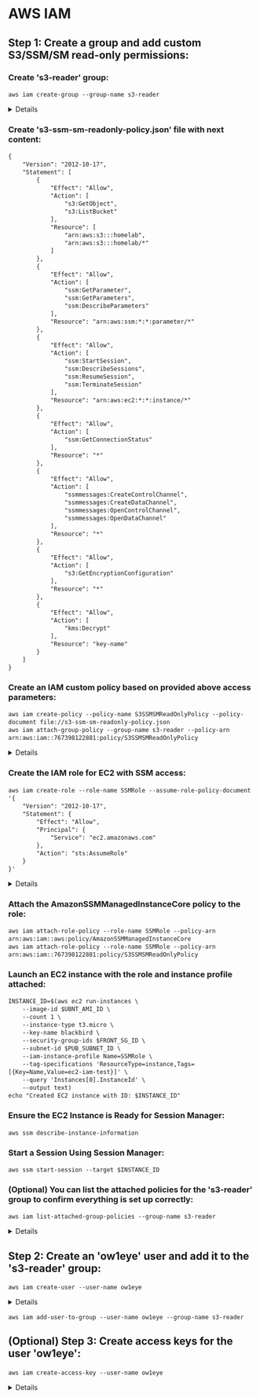 # AWS IAM
## Step 1: Create a group and add custom S3/SSM/SM read-only permissions:
### Create 's3-reader' group:

```
aws iam create-group --group-name s3-reader
```
<details>

![alt text](./screenshots/image.png)
</details>

### Create 's3-ssm-sm-readonly-policy.json' file with next content:

```
{
    "Version": "2012-10-17",
    "Statement": [
        {
            "Effect": "Allow",
            "Action": [
                "s3:GetObject",
                "s3:ListBucket"
            ],
            "Resource": [
                "arn:aws:s3:::homelab",
                "arn:aws:s3:::homelab/*"
            ]
        },
        {
            "Effect": "Allow",
            "Action": [
                "ssm:GetParameter",
                "ssm:GetParameters",
                "ssm:DescribeParameters"
            ],
            "Resource": "arn:aws:ssm:*:*:parameter/*"
        },
        {
            "Effect": "Allow",
            "Action": [
                "ssm:StartSession",
                "ssm:DescribeSessions",
                "ssm:ResumeSession",
                "ssm:TerminateSession"
            ],
            "Resource": "arn:aws:ec2:*:*:instance/*"
        },
        {
            "Effect": "Allow",
            "Action": [
                "ssm:GetConnectionStatus"
            ],
            "Resource": "*"
        },
        {
            "Effect": "Allow",
            "Action": [
                "ssmmessages:CreateControlChannel",
                "ssmmessages:CreateDataChannel",
                "ssmmessages:OpenControlChannel",
                "ssmmessages:OpenDataChannel"
            ],
            "Resource": "*"
        },
        {
            "Effect": "Allow",
            "Action": [
                "s3:GetEncryptionConfiguration"
            ],
            "Resource": "*"
        },
        {
            "Effect": "Allow",
            "Action": [
                "kms:Decrypt"
            ],
            "Resource": "key-name"
        }
    ]
}
```

### Create an IAM custom policy based on provided above access parameters:

```
aws iam create-policy --policy-name S3SSMSMReadOnlyPolicy --policy-document file://s3-ssm-sm-readonly-policy.json
aws iam attach-group-policy --group-name s3-reader --policy-arn arn:aws:iam::767398122881:policy/S3SSMSMReadOnlyPolicy
```
<details>

![alt text](./screenshots/image-2.png)
</details>

### Create the IAM role for EC2 with SSM access:

```
aws iam create-role --role-name SSMRole --assume-role-policy-document '{
    "Version": "2012-10-17",
    "Statement": {
        "Effect": "Allow",
        "Principal": {
            "Service": "ec2.amazonaws.com"
        },
        "Action": "sts:AssumeRole"
    }
}'
```

<details>

![alt text](image.png)
</details>

### Attach the AmazonSSMManagedInstanceCore policy to the role:

```
aws iam attach-role-policy --role-name SSMRole --policy-arn arn:aws:iam::aws:policy/AmazonSSMManagedInstanceCore
aws iam attach-role-policy --role-name SSMRole --policy-arn arn:aws:iam::767398122881:policy/S3SSMSMReadOnlyPolicy
```

### Launch an EC2 instance with the role and instance profile attached:

```
INSTANCE_ID=$(aws ec2 run-instances \
    --image-id $UBNT_AMI_ID \
    --count 1 \
    --instance-type t3.micro \
    --key-name blackbird \
    --security-group-ids $FRONT_SG_ID \
    --subnet-id $PUB_SUBNET_ID \
    --iam-instance-profile Name=SSMRole \
    --tag-specifications 'ResourceType=instance,Tags=[{Key=Name,Value=ec2-iam-test}]' \
    --query 'Instances[0].InstanceId' \
    --output text)
echo "Created EC2 instance with ID: $INSTANCE_ID"
```

### Ensure the EC2 Instance is Ready for Session Manager:

```
aws ssm describe-instance-information
```

### Start a Session Using Session Manager:

```
aws ssm start-session --target $INSTANCE_ID
```

### (Optional) You can list the attached policies for the 's3-reader' group to confirm everything is set up correctly:

```
aws iam list-attached-group-policies --group-name s3-reader
```
<details>

![alt text](./screenshots/image-3.png)
</details>

## Step 2: Create an 'ow1eye' user and add it to the 's3-reader' group:

```
aws iam create-user --user-name ow1eye
```
<details>

![alt text](./screenshots/image-4.png)
</details>

```
aws iam add-user-to-group --user-name ow1eye --group-name s3-reader
```

## (Optional) Step 3: Create access keys for the user 'ow1eye':

```
aws iam create-access-key --user-name ow1eye
```
<details>

![alt text](./screenshots/image-5.png)
</details>
